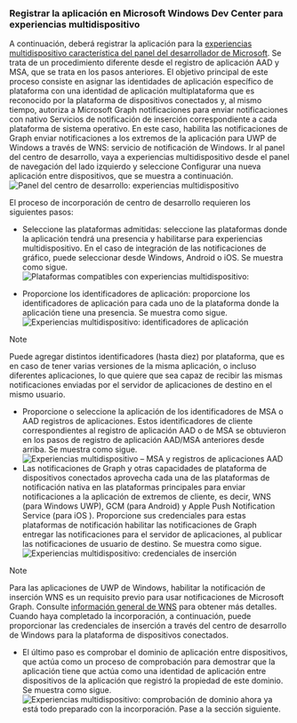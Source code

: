 ### <a name="register-your-app-in-microsoft-windows-dev-center-for-cross-device-experiences"></a>Registrar la aplicación en Microsoft Windows Dev Center para experiencias multidispositivo
A continuación, deberá registrar la aplicación para la [experiencias multidispositivo característica del panel del desarrollador de Microsoft](https://developer.microsoft.com/dashboard/crossplatform/web). Se trata de un procedimiento diferente desde el registro de aplicación AAD y MSA, que se trata en los pasos anteriores. El objetivo principal de este proceso consiste en asignar las identidades de aplicación específico de plataforma con una identidad de aplicación multiplataforma que es reconocido por la plataforma de dispositivos conectados y, al mismo tiempo, autoriza a Microsoft Graph notificaciones para enviar notificaciones con nativo Servicios de notificación de inserción correspondiente a cada plataforma de sistema operativo. En este caso, habilita las notificaciones de Graph enviar notificaciones a los extremos de la aplicación para UWP de Windows a través de WNS: servicio de notificación de Windows. Ir al panel del centro de desarrollo, vaya a experiencias multidispositivo desde el panel de navegación del lado izquierdo y seleccione Configurar una nueva aplicación entre dispositivos, que se muestra a continuación.
![Panel del centro de desarrollo: experiencias multidispositivo](../../notifications/media/dev_center_portal/dev_center_portal_1_overview.png)

El proceso de incorporación de centro de desarrollo requieren los siguientes pasos:
* Seleccione las plataformas admitidas: seleccione las plataformas donde la aplicación tendrá una presencia y habilitarse para experiencias multidispositivo. En el caso de integración de las notificaciones de gráfico, puede seleccionar desde Windows, Android o iOS. Se muestra como sigue.
![Plataformas compatibles con experiencias multidispositivo:](../../notifications/media/dev_center_portal/dev_center_portal_2_supported_platforms.png)

* Proporcione los identificadores de aplicación: proporcione los identificadores de aplicación para cada uno de la plataforma donde la aplicación tiene una presencia. Se muestra como sigue.
![Experiencias multidispositivo: identificadores de aplicación](../../notifications/media/dev_center_portal/dev_center_portal_3_app_ids.png)
> [!NOTE]
> Puede agregar distintos identificadores (hasta diez) por plataforma, que es en caso de tener varias versiones de la misma aplicación, o incluso diferentes aplicaciones, lo que quiere que sea capaz de recibir las mismas notificaciones enviadas por el servidor de aplicaciones de destino en el mismo usuario. 

* Proporcione o seleccione la aplicación de los identificadores de MSA o AAD registros de aplicaciones. Estos identificadores de cliente correspondientes al registro de aplicación AAD o de MSA se obtuvieron en los pasos de registro de aplicación AAD/MSA anteriores desde arriba. Se muestra como sigue. 
![Experiencias multidispositivo – MSA y registros de aplicaciones AAD](../../notifications/media/dev_center_portal/dev_center_portal_4_msa_aad_connections.png)
* Las notificaciones de Graph y otras capacidades de plataforma de dispositivos conectados aprovecha cada una de las plataformas de notificación nativa en las plataformas principales para enviar notificaciones a la aplicación de extremos de cliente, es decir, WNS (para Windows UWP), GCM (para Android) y Apple Push Notification Service (para iOS ). Proporcione sus credenciales para estas plataformas de notificación habilitar las notificaciones de Graph entregar las notificaciones para el servidor de aplicaciones, al publicar las notificaciones de usuario de destino. Se muestra como sigue. 
![Experiencias multidispositivo: credenciales de inserción](../../notifications/media/dev_center_portal/dev_center_portal_5_push_credentials.png)
> [!NOTE] 
> Para las aplicaciones de UWP de Windows, habilitar la notificación de inserción WNS es un requisito previo para usar notificaciones de Microsoft Graph. Consulte [información general de WNS](https://docs.microsoft.com/en-us/windows/uwp/design/shell/tiles-and-notifications/windows-push-notification-services--wns--overview) para obtener más detalles. Cuando haya completado la incorporación, a continuación, puede proporcionar las credenciales de inserción a través del centro de desarrollo de Windows para la plataforma de dispositivos conectados. 
* El último paso es comprobar el dominio de aplicación entre dispositivos, que actúa como un proceso de comprobación para demostrar que la aplicación tiene que actúa como una identidad de aplicación entre dispositivos de la aplicación que registró la propiedad de este dominio. Se muestra como sigue.  
![Experiencias multidispositivo: comprobación de dominio](../../notifications/media/dev_center_portal/dev_center_portal_6_domain_verification.png) ahora ya está todo preparado con la incorporación. Pase a la sección siguiente. 


